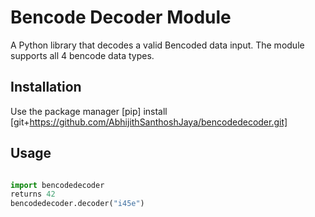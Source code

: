 # Bencode Decoder Module

A Python library that decodes a valid Bencoded data input. The module supports all 4 bencode data types.

## Installation

Use the package manager [pip] install [git+https://github.com/AbhijithSanthoshJaya/bencodedecoder.git]

## Usage

```python

import bencodedecoder
returns 42
bencodedecoder.decoder("i45e")
```
